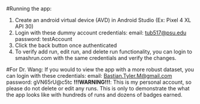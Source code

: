#Running the app:
1) Create an android virtual device (AVD) in Android Studio (Ex: Pixel 4 XL API 30)
2) Login with these dummy account credentials:
email: tub517@psu.edu
password: testAccount
3) Click the back button once authenticated
4) To verify add run, edit run, and delete run functionality, you can login to smashrun.com with the same credentials and verify the changes.

#For Dr. Wang:
If you would to view the app with a more robust dataset, you can login with these credentials:
email: Bastian.Tyler.M@gmail.com
password: gVN65rU@c5tc
**!!!WARNING!!!**: This is my personal account, so please do not delete or edit any runs.
This is only to demonstrate the what the app looks like with hundreds of runs and dozens of badges earned.




